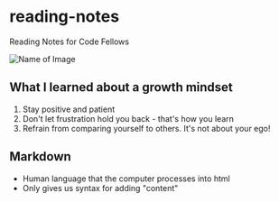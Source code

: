 # reading-notes
Reading Notes for Code Fellows

![Name of Image]()

## What I learned about a growth mindset 

1. Stay positive and patient 
2. Don't let frustration hold you back - that's how you learn 
3. Refrain from comparing yourself to others. It's not about your ego!

## Markdown

- Human language that the computer processes into html
- Only gives us syntax for adding "content"
